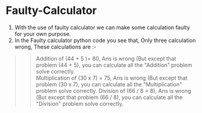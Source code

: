 # Faulty-Calculator
1) With the use of faulty calculator we can make some calculation faulty for your own purpose.     
2) In the Faulty calculator python code you see that, Only three calculation  wrong, These calculations are :-
 >> Addition of (44 + 5 )= 80, Ans is wrong (But except that problem (44 + 5), you can calculate all the "Addition" problem solve correctly.  
 >> Multiplication of (30 x 7) = 75, Ans is wrong  (But except that problem (30 x 7), you can calculate all the "Multiplication" problem solve correctly.
 >> Division of (66 / 8 = 8), Ans is wrong (But except that problem (66 / 8), you can calculate all the "Division" problem solve correctly.
  
